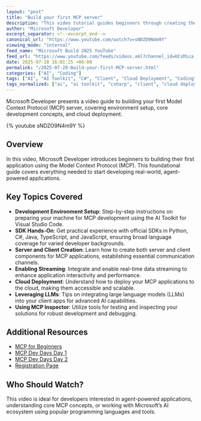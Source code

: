 ```yaml
---
layout: "post"
title: "Build your first MCP server"
description: "This video tutorial guides beginners through creating their first Model Context Protocol (MCP) project. It covers setting up the development environment, building server and client components, enabling streaming, deploying to the cloud, and using the AI Toolkit for VS Code with multiple SDKs, including C#."
author: "Microsoft Developer"
excerpt_separator: <!--excerpt_end-->
canonical_url: "https://www.youtube.com/watch?v=sNDZO9N4m9Y"
viewing_mode: "internal"
feed_name: "Microsoft Build 2025 YouTube"
feed_url: "https://www.youtube.com/feeds/videos.xml?channel_id=UCsMica-v34Irf9KVTh6xx-g"
date: 2025-07-28 16:01:25 +00:00
permalink: "/2025-07-28-Build-your-first-MCP-server.html"
categories: ["AI", "Coding"]
tags: ["AI", "AI Toolkit", "C#", "Client", "Cloud Deployment", "Coding", "Java", "JavaScript", "LLM", "MCP", "MCP Inspector", "Python", "SDK", "Server", "Streaming", "TypeScript", "Videos", "VS Code"]
tags_normalized: ["ai", "ai toolkit", "csharp", "client", "cloud deployment", "coding", "java", "javascript", "llm", "mcp", "mcp inspector", "python", "sdk", "server", "streaming", "typescript", "videos", "vs code"]
---
```


Microsoft Developer presents a video guide to building your first Model Context Protocol (MCP) server, covering environment setup, core development concepts, and cloud deployment.<!--excerpt_end-->

{% youtube sNDZO9N4m9Y %}

## Overview

In this video, Microsoft Developer introduces beginners to building their first application using the Model Context Protocol (MCP). This foundational guide covers everything needed to start developing real-world, agent-powered applications.

## Key Topics Covered

- **Development Environment Setup**: Step-by-step instructions on preparing your machine for MCP development using the AI Toolkit for Visual Studio Code.
- **SDK Hands-On**: Get practical experience with official SDKs in Python, C#, Java, TypeScript, and JavaScript, ensuring broad language coverage for varied developer backgrounds.
- **Server and Client Creation**: Learn how to create both server and client components for MCP applications, establishing essential communication channels.
- **Enabling Streaming**: Integrate and enable real-time data streaming to enhance application interactivity and performance.
- **Cloud Deployment**: Understand how to deploy your MCP applications to the cloud, making them accessible and scalable.
- **Leveraging LLMs**: Tips on integrating large language models (LLMs) into your client apps for advanced AI capabilities.
- **Using MCP Inspector**: Utilize tools for testing and inspecting your solutions for robust development and debugging.

## Additional Resources

- [MCP for Beginners](https://aka.ms/MCP-for-Beginners)
- [MCP Dev Days Day 1](https://aka.ms/MCPDevDays-Day1)
- [MCP Dev Days Day 2](https://aka.ms/MCPDevDays-Day2)
- [Registration Page](https://aka.ms/mcpdevdays)

## Who Should Watch?

This video is ideal for developers interested in agent-powered applications, understanding core MCP concepts, or working with Microsoft’s AI ecosystem using popular programming languages and tools.
